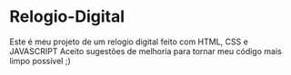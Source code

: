 # Relogio-Digital
Este é meu projeto de um relogio digital feito com HTML, CSS  e JAVASCRIPT 
Aceito sugestões de melhoria para tornar meu código mais limpo possível ;)

